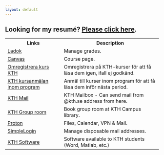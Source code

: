 ```yaml
---
layout: default
---
```


## Looking for my resumé? <a href="https://www.linkedin.com/in/simradhusain/" target="_blank">Please click here</a>.

<table>
    <tr>
        <th>Links</th>
        <th>Description</th>
    </tr>
    <tr>
        <td><a href="https://www.student.ladok.se/student/app/studentwebb/" target="_blank">Ladok</a></td>
        <td>Manage grades.</td>
    </tr>
    <tr>
        <td><a href="https://canvas.kth.se/" target="_blank">Canvas</a></td>
        <td>Course page.</td>
    </tr>
    <tr>
        <td><a href="https://www.kth.se/student/studier/kurs/kursregistrering/omregistrering-pa-kurs-1.1142776" target="_blank">Omregistrera kurs KTH</a></td>
        <td>Omregistrera på KTH-kurser för att få läsa dem igen, ifall ej godkänd.</td>
    </tr>
    </tr>
        <tr>
        <td><a href="https://www.kth.se/student/studier/val/valja-kurs-1.316312" target="_blank">KTH kursanmälan inom program</a></td>
        <td>Anmäl till kurser inom program för att få läsa dem inför nästa period.</td>
    </tr>
    <tr>
        <td><a href="https://webmail.kth.se/" target="_blank">KTH Mail</a></td>
        <td>KTH Mailbox - Can send mail from @kth.se address from here.</td>
    </tr>
    <tr>
        <td><a href="https://apps.lib.kth.se/mrbsgrupprum/day.php?area=1" target="_blank">KTH Group room</a></td>
        <td>Book group room at KTH Campus library.</td>
    </tr>
    <tr>
        <td><a href="https://account.proton.me/login" target="_blank">Proton</a></td>
        <td>Files, Calendar, VPN &amp; Mail.</td>
    </tr>
    <tr>
        <td><a href="https://app.simplelogin.io/auth/login" target="_blank">SimpleLogin</a></td>
        <td>Manage disposable mail addresses.</td>
    </tr>
    <tr>
        <td><a href="https://intra.kth.se/it/programvara-o-system/programvara/installera/download/kth-software-download-1.571781" target="_blank">KTH Software</a></td>
        <td>Software available to KTH students (Word, Matlab, etc.)</td>
    </tr>
</table>



